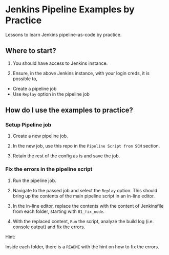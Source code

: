 # Jenkins Pipeline Examples by Practice
Lessons to learn Jenkins pipeline-as-code by practice.

## Where to start?
1. You should have access to Jenkins instance.

2. Ensure, in the above Jenkins instance, with your login creds, it is possible to,

* Create a pipeline job
* Use `Replay` option in the pipeline job

## How do I use the examples to practice?

### Setup Pipeline job
1. Create a new pipeline job.

2. In the new job, use this repo in the `Pipeline Script from SCM` section.

3. Retain the rest of the config as is and save the job.

### Fix the errors in the pipeline script

1. Run the pipeline job. 

2. Navigate to the passed job and select the `Replay` option. This should bring up the contents of the main pipeline script in an in-line editor.

3. In the in-line editor, replace the contents with the content of Jenkinsfile from each folder, starting with `01_fix_node`.

4. With the replaced content, `Run` the script, analyze the build log (i.e. console output) and fix the errors.

Hint:

Inside each folder, there is a `README` with the hint on how to fix the errors.















